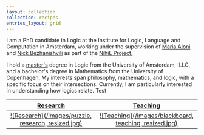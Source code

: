 ```yaml
---
layout: collection
collection: recipes
entries_layout: grid
---
```


I am a PhD candidate in Logic at the Institute for Logic, Language and Computation in Amsterdam, working under the supervision of [Maria Aloni](https://www.marialoni.org/) and [Nick Bezhanishvili](https://staff.fnwi.uva.nl/n.bezhanishvili/) as part of the [NihiL Project.](https://projects.illc.uva.nl/nihil/)

I hold a [master's](https://eprints.illc.uva.nl/id/eprint/2226/) degree in Logic from the University of Amsterdam, ILLC, and a bachelor's degree in Mathematics from the University of Copenhagen. 
My interests span philosophy, mathematics, and logic, with a specific focus on their intersections. Currently, I am particularly interested in understanding how logics relate. Test

| [Research](https://knudstorp.github.io/research/)| [Teaching](https://knudstorp.github.io/teaching/) |
| :---: | :---: |
| [![Research](/images/puzzle, research, resized.jpg)](https://knudstorp.github.io/research/) | [![Teaching](/images/blackboard, teaching, resized.jpg)](https://knudstorp.github.io/teaching/) |
